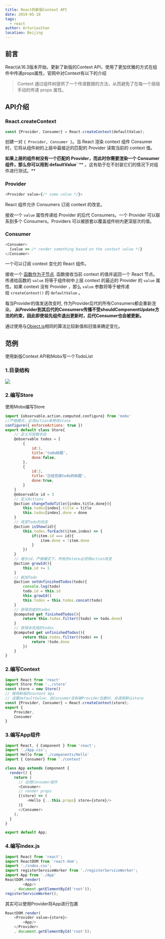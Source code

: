 ```yaml
---
title: React的新版Context API
date: 2019-05-18
tags:
  - react
author: ArtoriasChan
location: Beijing  
---
```


## 前言

React从16.3版本开始，更新了新版的Context API，使用了更加优雅的方式在组件中传递props属性，官网中对Context有以下的介绍
> Context 通过组件树提供了一个传递数据的方法，从而避免了在每一个层级手动的传递 props 属性。


## API介绍
### React.createContext
```javascript
const {Provider, Consumer} = React.createContext(defaultValue);
```

创建一对 `{ Provider, Consumer }`。当 React 渲染 context 组件 Consumer 时，它将从组件树的上层中最接近的匹配的 Provider 读取当前的 context 值。

**如果上层的组件树没有一个匹配的 Provider，而此时你需要渲染一个 Consumer 组件，那么你可以用到 defaultValue**``** 。这有助于在不封装它们的情况下对组件进行测试。**

### Provider
```javascript
<Provider value={/* some value */}>
```

React 组件允许 Consumers 订阅 context 的改变。

接收一个 `value` 属性传递给 Provider 的后代 Consumers。一个 Provider 可以联系到多个 Consumers。Providers 可以被嵌套以覆盖组件树内更深层次的值。

### Consumer
```javascript
<Consumer>
  {value => /* render something based on the context value */}
</Consumer>
```

一个可以订阅 context 变化的 React 组件。

接收一个 [函数作为子节点](https://react.docschina.org/docs/render-props.html#using-props-other-than-render). 函数接收当前 context 的值并返回一个 React 节点。传递给函数的 `value` 将等于组件树中上层 context 的最近的 Provider 的 `value` 属性。如果 context 没有 Provider ，那么 `value` 参数将等于被传递给 `createContext()` 的 `defaultValue` 。

每当Provider的值发送改变时, 作为Provider后代的所有Consumers都会重新渲染。 **从Provider到其后代的Consumers传播不受shouldComponentUpdate方法的约束，因此即使祖先组件退出更新时，后代Consumer也会被更新。**

通过使用与[Object.is](https://developer.mozilla.org/en-US/docs/Web/JavaScript/Reference/Global_Objects/Object/is#Description)相同的算法比较新值和旧值来确定变化。

## 范例
使用新版Context API和Mobx写一个TodoList
### 1.目录结构
![](~@assets/react-new-context-api/1536220593388-94382a12-da62-45f9-ab97-2028716dc6bb.png)
### 2.编写Store
使用Mobx编写Store
```javascript
import {observable,action,computed,configure} from 'mobx'
//严格模式，必须action来修改state
configure({ enforceActions: true }) 
export default class Store{
    // 定义可观察状态
    @observable todos = [
        {
            id:1,
            title:'todo标题',
            done:false,
        },
        {
            id:2,
            title:'已经完成todo的标题',
            done:true,
        }
    ]
    @observable id = 3
    // 定义Actions
    @action changeTodoTitle({index,title,done}){
        this.todos[index].title = title
        this.todos[index].done = done
    }
    // 改变Todo的状态
    @action isShow(id){
        this.todos.forEach((item,index) => {
            if(item.id === id){
                item.done = !item.done
            }
        })
    }
    // 增长id，严格模式下，所有的state必须用action改变
    @action growId(){
        this.id += 1
    }
    // 新加Todo
    @action setUnfinishedTodos(todo){
        console.log(todo)
        todo.id = this.id
        this.growId()
        this.todos = this.todos.concat(todo)
    }
    // 获得完成的todos
    @computed get finishedTodos(){
        return this.todos.filter((todo) => todo.done)
    }
    // 获得未完成的todos
    @computed get unfinishedTodos(){
        return this.todos.filter((todo) => {
            return !todo.done
        })
    }
}
```

### 2.编写Context
```javascript
import React from 'react'
import Store from '../store'
const store = new Store()
// 使用新版的content Api
// 设置defaultValue，当Consumer没有被Provider包裹时，会调用默认store
const {Provider, Consumer} = React.createContext(store);
export {
    Provider,
    Consumer
}
```

### 3.编写App组件
```javascript
import React, { Component } from 'react';
import './App.css';
import Hello from './components/Hello'
import { Consumer} from './context'

class App extends Component {
  render() {
    return (
      // 应用Consumer组件
      <Consumer>
      // render props
      {(store) => (
          <Hello {...this.props} store={store}/>
      )}
      </Consumer>
    );
  }
}

export default App;
```

### 4.编写index.js
```javascript
import React from 'react';
import ReactDOM from 'react-dom';
import './index.css';
import registerServiceWorker from './registerServiceWorker';
import App from './App'
ReactDOM.render(
        <App/>
    , document.getElementById('root'));
registerServiceWorker();
```
其实可以使用Provider将App进行包裹
```javascript
ReactDOM.render(
    <Provider value={store}>
        <App/>
    </Provider>
    , document.getElementById('root'));
```

